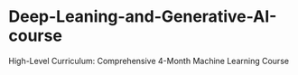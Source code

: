 # Deep-Leaning-and-Generative-AI-course
High-Level Curriculum: Comprehensive 4-Month Machine Learning Course
